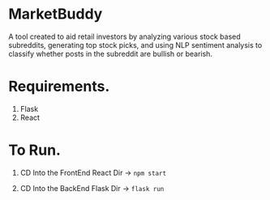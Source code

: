 # MarketBuddy
A tool created to aid retail investors by analyzing various stock based subreddits, generating top stock picks, and using NLP sentiment analysis to classify whether posts in the subreddit are bullish or bearish.



# Requirements.
1. Flask
2. React

# To Run.
1. CD Into the FrontEnd React Dir
-> ```npm start ```

1. CD Into the BackEnd Flask Dir
-> ```flask run ```

